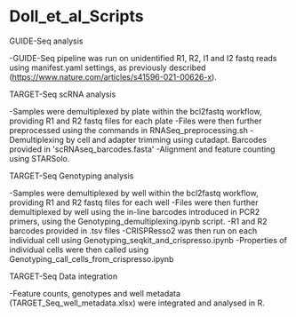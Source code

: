 # Doll_et_al_Scripts

GUIDE-Seq analysis

-GUIDE-Seq pipeline was run on unidentified R1, R2, I1 and I2 fastq reads using manifest.yaml settings, as previously described (https://www.nature.com/articles/s41596-021-00626-x).


TARGET-Seq scRNA analysis

-Samples were demultiplexed by plate within the bcl2fastq workflow, providing R1 and R2 fastq files for each plate
-Files were then further preprocessed using the commands in RNASeq_preprocessing.sh
  -Demultiplexing by cell and adapter trimming using cutadapt. Barcodes provided in 'scRNAseq_barcodes.fasta'
  -Alignment and feature counting using STARSolo.


TARGET-Seq Genotyping analysis

-Samples were demultiplexed by well within the bcl2fastq workflow, providing R1 and R2 fastq files for each well
-Files were then further demultiplexed by well using the in-line barcodes introduced in PCR2 primers, using the Genotyping_demultiplexing.ipynb script.
  -R1 and R2 barcodes provided in .tsv files
-CRISPResso2 was then run on each individual cell using Genotyping_seqkit_and_crispresso.ipynb
-Properties of individual cells were then called using Genotyping_call_cells_from_crispresso.ipynb


TARGET-Seq Data integration

-Feature counts, genotypes and well metadata (TARGET_Seq_well_metadata.xlsx) were integrated and analysed in R.
